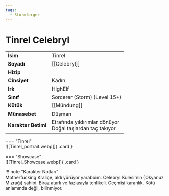 ```yaml
---
tags:
  - Stormforger
---  
```

# Tinrel Celebryl  
  
<div class="grid" markdown>  
  
|  |  |  
|---|---|  
| **İsim** | Tinrel |  
| **Soyadı** | [[Celebryl]] |  
| **Hizip** |  |  
| **Cinsiyet** | Kadın |  
| **Irk** | HighElf |  
| **Sınıf** | Sorcerer (Storm) (Level 15+) |  
| **Kütük** | [[Mündung]] |  
| **Münasebet** | Düşman |  
| **Karakter Betimi** | Etrafında yıldırımlar dönüyor<br>Doğal taşlardan taç takıyor |  
  
  
=== "Tinrel"  
	![[Tinrel_portrait.webp]]{ .card }  
  
=== "Showcase"  
	![[Tinrel_Showcase.webp]]{ .card }  
  
</div>  
  
!!! note "Karakter Notları"  
	Motherfucking Kraliçe, aldı yürüyor yarabbim. Celebryl Kulesi'nin (Okyanuz Mızrağı) sahibi. Biraz atarlı ve fazlasıyla tehlikeli. Geçmişi karanlık. Kötü anlamında değil, bilinmiyor.  
